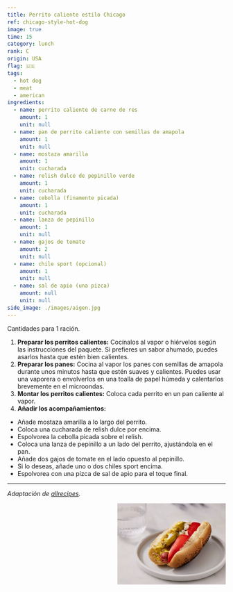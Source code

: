 ```yaml
---
title: Perrito caliente estilo Chicago
ref: chicago-style-hot-dog
image: true
time: 15
category: lunch
rank: C
origin: USA
flag: 🇺🇸
tags:
  - hot dog
  - meat
  - american
ingredients:
  - name: perrito caliente de carne de res
    amount: 1
    unit: null
  - name: pan de perrito caliente con semillas de amapola
    amount: 1
    unit: null
  - name: mostaza amarilla
    amount: 1
    unit: cucharada
  - name: relish dulce de pepinillo verde
    amount: 1
    unit: cucharada
  - name: cebolla (finamente picada)
    amount: 1
    unit: cucharada
  - name: lanza de pepinillo
    amount: 1
    unit: null
  - name: gajos de tomate
    amount: 2
    unit: null
  - name: chile sport (opcional)
    amount: 1
    unit: null
  - name: sal de apio (una pizca)
    amount: null
    unit: null
side_image: ./images/aigen.jpg
---
```


Cantidades para 1 ración.

1. **Preparar los perritos calientes:** Cocínalos al vapor o hiérvelos según las instrucciones del paquete. Si prefieres un sabor ahumado, puedes asarlos hasta que estén bien calientes.
2. **Preparar los panes:** Cocina al vapor los panes con semillas de amapola durante unos minutos hasta que estén suaves y calientes. Puedes usar una vaporera o envolverlos en una toalla de papel húmeda y calentarlos brevemente en el microondas.
3. **Montar los perritos calientes:** Coloca cada perrito en un pan caliente al vapor.
4. **Añadir los acompañamientos:**
- Añade mostaza amarilla a lo largo del perrito.
- Coloca una cucharada de relish dulce por encima.
- Espolvorea la cebolla picada sobre el relish.
- Coloca una lanza de pepinillo a un lado del perrito, ajustándola en el pan.
- Añade dos gajos de tomate en el lado opuesto al pepinillo.
- Si lo deseas, añade uno o dos chiles sport encima.
- Espolvorea con una pizca de sal de apio para el toque final.

---

_Adaptación de [allrecipes](https://www.allrecipes.com/recipe/134483/chicago-style-hot-dog/)._

<img src="images/chicago_style_hot_dog.png" style="width:250px; float:right;"/>
